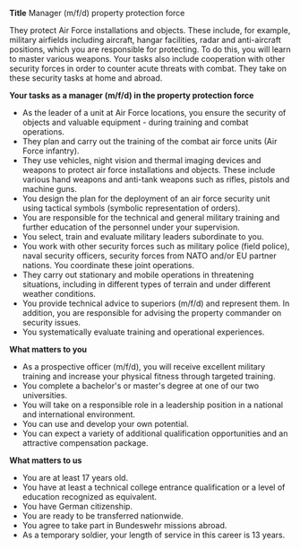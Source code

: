 **Title**
Manager (m/f/d) property protection force

They protect Air Force installations and objects. These include, for example, military airfields including aircraft, hangar facilities, radar and anti-aircraft positions, which you are responsible for protecting. To do this, you will learn to master various weapons. Your tasks also include cooperation with other security forces in order to counter acute threats with combat. They take on these security tasks at home and abroad.

**Your tasks as a manager (m/f/d) in the property protection force**

-	As the leader of a unit at Air Force locations, you ensure the security of objects and valuable equipment - during training and combat operations.
-	They plan and carry out the training of the combat air force units (Air Force infantry).
-	They use vehicles, night vision and thermal imaging devices and weapons to protect air force installations and objects. These include various hand weapons and anti-tank weapons such as rifles, pistols and machine guns.
-	You design the plan for the deployment of an air force security unit using tactical symbols (symbolic representation of orders).
-	You are responsible for the technical and general military training and further education of the personnel under your supervision.
-	You select, train and evaluate military leaders subordinate to you.
-	You work with other security forces such as military police (field police), naval security officers, security forces from NATO and/or EU partner nations. You coordinate these joint operations.
-	They carry out stationary and mobile operations in threatening situations, including in different types of terrain and under different weather conditions.
-	You provide technical advice to superiors (m/f/d) and represent them. In addition, you are responsible for advising the property commander on security issues.
-	You systematically evaluate training and operational experiences.

**What matters to you**

-	As a prospective officer (m/f/d), you will receive excellent military training and increase your physical fitness through targeted training.
-	You complete a bachelor's or master's degree at one of our two universities.
-	You will take on a responsible role in a leadership position in a national and international environment.
-	You can use and develop your own potential.
-	You can expect a variety of additional qualification opportunities and an attractive compensation package.

**What matters to us**

-	You are at least 17 years old.
-	You have at least a technical college entrance qualification or a level of education recognized as equivalent.
-	You have German citizenship.
-	You are ready to be transferred nationwide.
-	You agree to take part in Bundeswehr missions abroad.
-	As a temporary soldier, your length of service in this career is 13 years.
